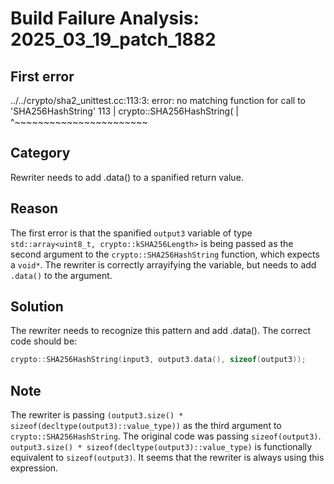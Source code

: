 # Build Failure Analysis: 2025_03_19_patch_1882

## First error

../../crypto/sha2_unittest.cc:113:3: error: no matching function for call to 'SHA256HashString'
  113 |   crypto::SHA256HashString(
      |   ^~~~~~~~~~~~~~~~~~~~~~~~

## Category
Rewriter needs to add .data() to a spanified return value.

## Reason
The first error is that the spanified `output3` variable of type `std::array<uint8_t, crypto::kSHA256Length>` is being passed as the second argument to the `crypto::SHA256HashString` function, which expects a `void*`. The rewriter is correctly arrayifying the variable, but needs to add `.data()` to the argument.

## Solution
The rewriter needs to recognize this pattern and add .data(). The correct code should be:
```c++
crypto::SHA256HashString(input3, output3.data(), sizeof(output3));
```

## Note
The rewriter is passing `(output3.size() * sizeof(decltype(output3)::value_type))` as the third argument to `crypto::SHA256HashString`. The original code was passing `sizeof(output3)`. `output3.size() * sizeof(decltype(output3)::value_type)` is functionally equivalent to `sizeof(output3)`. It seems that the rewriter is always using this expression.
